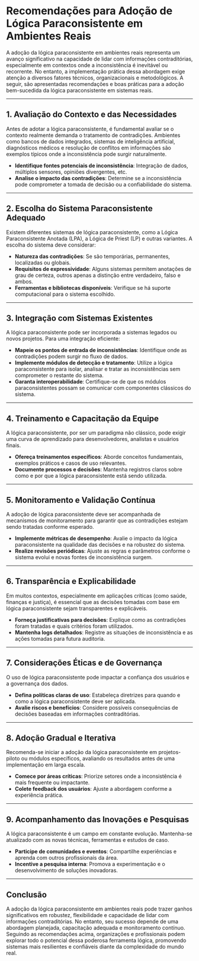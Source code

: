 
# Recomendações para Adoção de Lógica Paraconsistente em Ambientes Reais

A adoção da lógica paraconsistente em ambientes reais representa um avanço significativo na capacidade de lidar com informações contraditórias, especialmente em contextos onde a inconsistência é inevitável ou recorrente. No entanto, a implementação prática dessa abordagem exige atenção a diversos fatores técnicos, organizacionais e metodológicos. A seguir, são apresentadas recomendações e boas práticas para a adoção bem-sucedida da lógica paraconsistente em sistemas reais.

---

## 1. **Avaliação do Contexto e das Necessidades**

Antes de adotar a lógica paraconsistente, é fundamental avaliar se o contexto realmente demanda o tratamento de contradições. Ambientes como bancos de dados integrados, sistemas de inteligência artificial, diagnósticos médicos e resolução de conflitos em informações são exemplos típicos onde a inconsistência pode surgir naturalmente.

- **Identifique fontes potenciais de inconsistência**: Integração de dados, múltiplos sensores, opiniões divergentes, etc.
- **Analise o impacto das contradições**: Determine se a inconsistência pode comprometer a tomada de decisão ou a confiabilidade do sistema.

---

## 2. **Escolha do Sistema Paraconsistente Adequado**

Existem diferentes sistemas de lógica paraconsistente, como a Lógica Paraconsistente Anotada (LPA), a Lógica de Priest (LP) e outras variantes. A escolha do sistema deve considerar:

- **Natureza das contradições**: Se são temporárias, permanentes, localizadas ou globais.
- **Requisitos de expressividade**: Alguns sistemas permitem anotações de grau de certeza, outros apenas a distinção entre verdadeiro, falso e ambos.
- **Ferramentas e bibliotecas disponíveis**: Verifique se há suporte computacional para o sistema escolhido.

---

## 3. **Integração com Sistemas Existentes**

A lógica paraconsistente pode ser incorporada a sistemas legados ou novos projetos. Para uma integração eficiente:

- **Mapeie os pontos de entrada de inconsistências**: Identifique onde as contradições podem surgir no fluxo de dados.
- **Implemente módulos de detecção e tratamento**: Utilize a lógica paraconsistente para isolar, analisar e tratar as inconsistências sem comprometer o restante do sistema.
- **Garanta interoperabilidade**: Certifique-se de que os módulos paraconsistentes possam se comunicar com componentes clássicos do sistema.

---

## 4. **Treinamento e Capacitação da Equipe**

A lógica paraconsistente, por ser um paradigma não clássico, pode exigir uma curva de aprendizado para desenvolvedores, analistas e usuários finais.

- **Ofereça treinamentos específicos**: Aborde conceitos fundamentais, exemplos práticos e casos de uso relevantes.
- **Documente processos e decisões**: Mantenha registros claros sobre como e por que a lógica paraconsistente está sendo utilizada.

---

## 5. **Monitoramento e Validação Contínua**

A adoção de lógica paraconsistente deve ser acompanhada de mecanismos de monitoramento para garantir que as contradições estejam sendo tratadas conforme esperado.

- **Implemente métricas de desempenho**: Avalie o impacto da lógica paraconsistente na qualidade das decisões e na robustez do sistema.
- **Realize revisões periódicas**: Ajuste as regras e parâmetros conforme o sistema evolui e novas fontes de inconsistência surgem.

---

## 6. **Transparência e Explicabilidade**

Em muitos contextos, especialmente em aplicações críticas (como saúde, finanças e justiça), é essencial que as decisões tomadas com base em lógica paraconsistente sejam transparentes e explicáveis.

- **Forneça justificativas para decisões**: Explique como as contradições foram tratadas e quais critérios foram utilizados.
- **Mantenha logs detalhados**: Registre as situações de inconsistência e as ações tomadas para futura auditoria.

---

## 7. **Considerações Éticas e de Governança**

O uso de lógica paraconsistente pode impactar a confiança dos usuários e a governança dos dados.

- **Defina políticas claras de uso**: Estabeleça diretrizes para quando e como a lógica paraconsistente deve ser aplicada.
- **Avalie riscos e benefícios**: Considere possíveis consequências de decisões baseadas em informações contraditórias.

---

## 8. **Adoção Gradual e Iterativa**

Recomenda-se iniciar a adoção da lógica paraconsistente em projetos-piloto ou módulos específicos, avaliando os resultados antes de uma implementação em larga escala.

- **Comece por áreas críticas**: Priorize setores onde a inconsistência é mais frequente ou impactante.
- **Colete feedback dos usuários**: Ajuste a abordagem conforme a experiência prática.

---

## 9. **Acompanhamento das Inovações e Pesquisas**

A lógica paraconsistente é um campo em constante evolução. Mantenha-se atualizado com as novas técnicas, ferramentas e estudos de caso.

- **Participe de comunidades e eventos**: Compartilhe experiências e aprenda com outros profissionais da área.
- **Incentive a pesquisa interna**: Promova a experimentação e o desenvolvimento de soluções inovadoras.

---

## **Conclusão**

A adoção da lógica paraconsistente em ambientes reais pode trazer ganhos significativos em robustez, flexibilidade e capacidade de lidar com informações contraditórias. No entanto, seu sucesso depende de uma abordagem planejada, capacitação adequada e monitoramento contínuo. Seguindo as recomendações acima, organizações e profissionais podem explorar todo o potencial dessa poderosa ferramenta lógica, promovendo sistemas mais resilientes e confiáveis diante da complexidade do mundo real.
```
